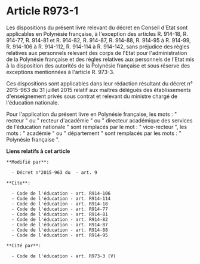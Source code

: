 # Article R973-1

Les dispositions du présent livre relevant du décret en Conseil d'Etat sont applicables en Polynésie française, à l'exception
des articles R. 914-18, R. 914-77, R. 914-81 et R. 914-82, R. 914-87, R. 914-88, R. 914-95 à R. 914-99, R. 914-106 à R.
914-112, R. 914-114 à R. 914-142, sans préjudice des règles relatives aux personnels relevant des corps de l'Etat pour
l'administration de la Polynésie française et des règles relatives aux personnels de l'Etat mis à la disposition des
autorités de la Polynésie française et sous réserve des exceptions mentionnées à l'article R. 973-3. 

Ces dispositions sont applicables dans leur rédaction résultant du décret n° 2015-963 du 31 juillet 2015 relatif aux maîtres
délégués des établissements d'enseignement privés sous contrat et relevant du ministre chargé de l'éducation nationale.

Pour l'application du présent livre en Polynésie française, les mots : " recteur " ou " recteur d'académie " ou " directeur
académique des services de l'éducation nationale " sont remplacés par le mot : " vice-recteur ", les mots : " académie " ou "
département " sont remplacés par les mots : " Polynésie française ".

**Liens relatifs à cet article**

	**Modifié par**:

	  - Décret n°2015-963 du  - art. 9

	**Cite**:

	  - Code de l'éducation - art. R914-106
	  - Code de l'éducation - art. R914-114
	  - Code de l'éducation - art. R914-18
	  - Code de l'éducation - art. R914-77
	  - Code de l'éducation - art. R914-81
	  - Code de l'éducation - art. R914-82
	  - Code de l'éducation - art. R914-87
	  - Code de l'éducation - art. R914-88
	  - Code de l'éducation - art. R914-95

	**Cité par**:

	  - Code de l'éducation - art. R973-3 (V)
